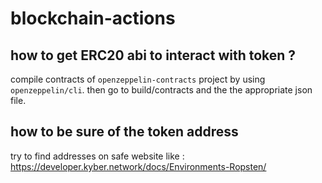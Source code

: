 # blockchain-actions

## how to get ERC20 abi to interact with token ?

compile contracts of `openzeppelin-contracts` project by using `openzeppelin/cli`. then go to build/contracts and the the appropriate json file.

## how to be sure of the token address

try to find addresses on safe website like : https://developer.kyber.network/docs/Environments-Ropsten/
